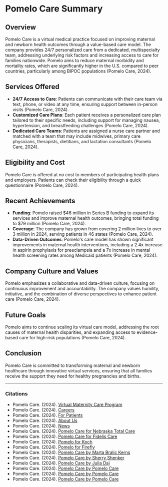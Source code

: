 # Pomelo Care Summary

## Overview
Pomelo Care is a virtual medical practice focused on improving maternal and newborn health outcomes through a value-based care model. The company provides 24/7 personalized care from a dedicated, multispecialty team, addressing underlying risk factors and increasing access to care for families nationwide. Pomelo aims to reduce maternal morbidity and mortality rates, which are significantly higher in the U.S. compared to peer countries, particularly among BIPOC populations (Pomelo Care, 2024).

## Services Offered
- **24/7 Access to Care**: Patients can communicate with their care team via text, phone, or video at any time, ensuring support between in-person visits (Pomelo Care, 2024).
- **Customized Care Plans**: Each patient receives a personalized care plan tailored to their specific needs, including support for managing nausea, hypertension, and breastfeeding challenges (Pomelo Care, 2024).
- **Dedicated Care Teams**: Patients are assigned a nurse care partner and matched with a team that may include midwives, primary care physicians, therapists, dietitians, and lactation consultants (Pomelo Care, 2024).

## Eligibility and Cost
Pomelo Care is offered at no cost to members of participating health plans and employers. Patients can check their eligibility through a quick questionnaire (Pomelo Care, 2024).

## Recent Achievements
- **Funding**: Pomelo raised $46 million in Series B funding to expand its services and improve maternal health outcomes, bringing total funding to $79 million (Pomelo Care, 2024).
- **Coverage**: The company has grown from covering 2 million lives to over 3 million in 2024, serving patients in 46 states (Pomelo Care, 2024).
- **Data-Driven Outcomes**: Pomelo's care model has shown significant improvements in maternal health interventions, including a 2.4x increase in aspirin prophylaxis for preeclampsia and a 7x increase in mental health screening rates among Medicaid patients (Pomelo Care, 2024).

## Company Culture and Values
Pomelo emphasizes a collaborative and data-driven culture, focusing on continuous improvement and accountability. The company values humility, initiative, and the combination of diverse perspectives to enhance patient care (Pomelo Care, 2024).

## Future Goals
Pomelo aims to continue scaling its virtual care model, addressing the root causes of maternal health disparities, and expanding access to evidence-based care for high-risk populations (Pomelo Care, 2024).

## Conclusion
Pomelo Care is committed to transforming maternal and newborn healthcare through innovative virtual services, ensuring that all families receive the support they need for healthy pregnancies and births.

---

### Citations
- Pomelo Care. (2024). [Virtual Maternity Care Program](https://www.pomelocare.com/)
- Pomelo Care. (2024). [Careers](https://www.pomelocare.com/careers)
- Pomelo Care. (2024). [For Patients](https://www.pomelocare.com/patients)
- Pomelo Care. (2024). [About Us](https://www.pomelocare.com/about-us)
- Pomelo Care. (2024). [News](https://www.pomelocare.com/news)
- Pomelo Care. (2024). [Pomelo Care for Nebraska Total Care](https://www.pomelocare.com/nebraskatotalcare)
- Pomelo Care. (2024). [Pomelo Care for Fidelis Care](https://www.pomelocare.com/fidelis)
- Pomelo Care. (2024). [Pomelo for Koch](https://www.pomelocare.com/for/koch)
- Pomelo Care. (2024). [Pomelo for Firefly](https://www.pomelocare.com/for/firefly)
- Pomelo Care. (2024). [Pomelo Care by Marta Bralic Kerns](https://www.pomelocare.com/articles/scaling-maternal-care-that-works)
- Pomelo Care. (2024). [Pomelo Care by Sherry Shenker](https://www.pomelocare.com/articles/getting-to-know-pomelos-data-science-team)
- Pomelo Care. (2024). [Pomelo Care by Julia Dai](https://www.pomelocare.com/articles/meet-the-engineers-of-pomelo-care-julia-dai)
- Pomelo Care. (2024). [Pomelo Care by Pomelo Care](https://www.pomelocare.com/articles/pomelo-care-presents-data-at-acog-2024-demonstrating-care-model-impact)
- Pomelo Care. (2024). [Pomelo Care by Pomelo Care](https://www.pomelocare.com/articles/pomelo-care-raises-46-million-and-publishes-data-proving-its-virtual-care-model-improves-outcomes)
- Pomelo Care. (2024). [Pomelo Care by Pomelo Care](https://www.pomelocare.com/articles/pomelo-care-secures-33m-to-deliver-value-based-care-and-improve-maternal-and-newborn-health)
